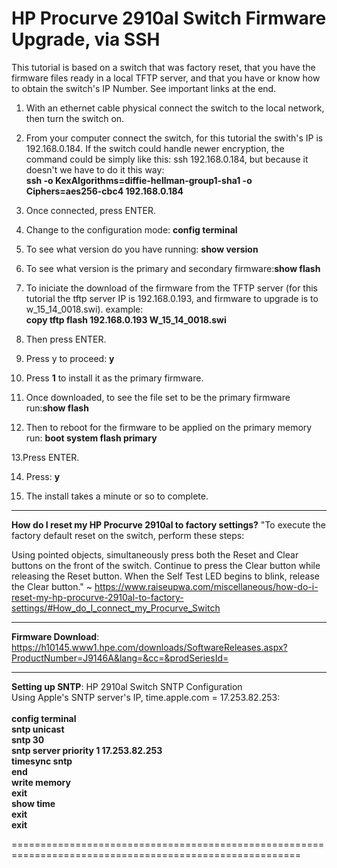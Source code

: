 # HP Procurve 2910al Switch Firmware Upgrade, via SSH

This tutorial is based on a switch that was factory reset, that you have the firmware files ready in a local TFTP server, and that you have or know how to obtain the switch's IP Number. See important links at the end.

01. With an ethernet cable physical connect the switch to the local network, then turn the switch on.

02. From your computer connect the switch, for this tutorial the swith's IP is 192.168.0.184.
If the switch could handle newer encryption, the command could be simply like this: ssh 192.168.0.184, but because it doesn't we have to do it this way: 
<br><b>ssh -o KexAlgorithms=diffie-hellman-group1-sha1 -o Ciphers=aes256-cbc4 192.168.0.184</b>

03. Once connected, press ENTER.

04. Change to the configuration mode:
<b>config terminal</b>

05. To see what version do you have running: <b>show version</b>

06. To see what version is the primary and secondary firmware:<b>show flash</b>

07. To iniciate the download of the firmware from the TFTP server (for this tutorial the tftp server IP is 192.168.0.193, and firmware to upgrade is to w_15_14_0018.swi). example:<br>
<b>copy tftp flash 192.168.0.193 W_15_14_0018.swi</b>

08. Then press ENTER.

09. Press y to proceed: <b>y</b>

10. Press <b>1</b> to install it as the primary firmware.

11. Once downloaded, to see the file set to be the primary firmware run:<b>show flash</b>

12. Then to reboot for the firmware to be applied on the primary memory run:
<b>boot system flash primary</b>

13.Press ENTER.

14. Press: <b>y</b>

15. The install takes a minute or so to complete. 

-------------------------------------------------------------------------------------------------------

<b>How do I reset my HP Procurve 2910al to factory settings?</b>
"To execute the factory default reset on the switch, perform these steps:

Using pointed objects, simultaneously press both the Reset and Clear buttons on the front of the switch.
Continue to press the Clear button while releasing the Reset button.
When the Self Test LED begins to blink, release the Clear button." ~ 
https://www.raiseupwa.com/miscellaneous/how-do-i-reset-my-hp-procurve-2910al-to-factory-settings/#How_do_I_connect_my_Procurve_Switch

-------------------------------------------------------------------------------------------------------

<b>Firmware Download</b>: 
https://h10145.www1.hpe.com/downloads/SoftwareReleases.aspx?ProductNumber=J9146A&lang=&cc=&prodSeriesId=

-------------------------------------------------------------------------------------------------------

<b>Setting up SNTP</b>:
HP 2910al Switch SNTP Configuration<br> 
Using Apple's SNTP server's IP, time.apple.com = 17.253.82.253:<br>
<br>
<b>config terminal</b><br>
<b>sntp unicast</b><br>
<b>sntp 30</b><br>
<b>sntp server priority 1 17.253.82.253</b><br>
<b>timesync sntp</b><br>
<b>end</b><br>
<b>write memory</b><br>
<b>exit</b><br>
<b>show time</b><br>
<b>exit</b><br>
<b>exit</b><br>

========================================================================================================
